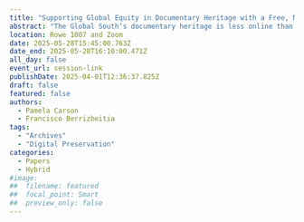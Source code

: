 ```yaml
---
title: "Supporting Global Equity in Documentary Heritage with a Free, Minimal Computing Solution for Creating Sustainable and Accessible Digital Exhibitions : The Case of Zulima"
abstract: "The Global South’s documentary heritage is less online than the Global North’s and tools and methods are needed for enhancing the discoverability of collections where resources are constrained. The Zulima collection, late 19th- and early 20th-century documents pertaining to an important female Venezuelan author and playwright is a collection at risk of being lost as there are currently no memory institutions in Venezuela that can safely keep it. This project proposes a way to expand on existing metadata management software, SWALLOW, minimal web templates, a data export to Wikidata, and free asset hosting, to make this collection available online and accessible for future researchers."
location: Rowe 1007 and Zoom
date: 2025-05-28T15:45:00.763Z
date_end: 2025-05-28T16:10:00.471Z
all_day: false
event_url: session-link
publishDate: 2025-04-01T12:36:37.825Z
draft: false
featured: false
authors:
  - Pamela Carson
  - Francisco Berrizbeitia
tags:
  - "Archives"
  - "Digital Preservation"
categories:
  - Papers
  - Hybrid
#image:
##  filename: featured
##  focal_point: Smart
##  preview_only: false
---
```


